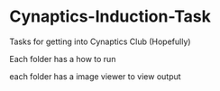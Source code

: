 # Cynaptics-Induction-Task
Tasks for getting into Cynaptics Club (Hopefully)

Each folder has a how to run 

each folder has a image viewer to view output
